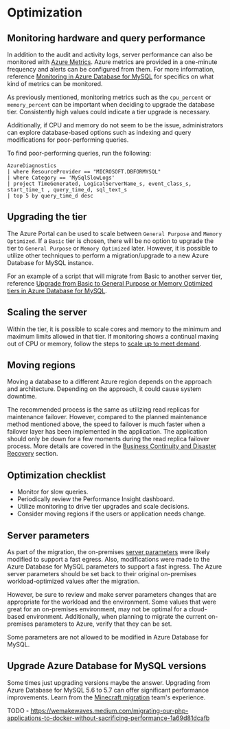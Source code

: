 # Optimization

## Monitoring hardware and query performance

In addition to the audit and activity logs, server performance can also be monitored with [Azure Metrics](https://docs.microsoft.com/azure/azure-monitor/platform/data-platform-metrics). Azure metrics are provided in a one-minute frequency and alerts can be configured from them. For more information, reference [Monitoring in Azure Database for MySQL](https://docs.microsoft.com/azure/mysql/concepts-monitoring) for specifics on what kind of metrics can be monitored.

As previously mentioned, monitoring metrics such as the `cpu_percent` or `memory_percent` can be important when deciding to upgrade the database tier. Consistently high values could indicate a tier upgrade is necessary.

Additionally, if CPU and memory do not seem to be the issue, administrators can explore database-based options such as indexing and query modifications for poor-performing queries.

To find poor-performing queries, run the following:

```kql
AzureDiagnostics
| where ResourceProvider == "MICROSOFT.DBFORMYSQL"
| where Category == 'MySqlSlowLogs'
| project TimeGenerated, LogicalServerName_s, event_class_s, start_time_t , query_time_d, sql_text_s
| top 5 by query_time_d desc
```

## Upgrading the tier

The Azure Portal can be used to scale between `General Purpose` and `Memory Optimized`. If a `Basic` tier is chosen, there will be no option to upgrade the tier to `General Purpose` or `Memory Optimized` later. However, it is possible to utilize other techniques to perform a migration/upgrade to a new Azure Database for MySQL instance.

For an example of a script that will migrate from Basic to another server tier, reference [Upgrade from Basic to General Purpose or Memory Optimized tiers in Azure Database for MySQL](https://techcommunity.microsoft.com/t5/azure-database-for-mysql/upgrade-from-basic-to-general-purpose-or-memory-optimized-tiers/ba-p/830404).

## Scaling the server

Within the tier, it is possible to scale cores and memory to the minimum and maximum limits allowed in that tier. If monitoring shows a continual maxing out of CPU or memory, follow the steps to [scale up to meet demand](https://techcommunity.microsoft.com/t5/azure-database-for-mysql/upgrade-from-basic-to-general-purpose-or-memory-optimized-tiers/ba-p/830404).

## Moving regions

Moving a database to a different Azure region depends on the approach and architecture.  Depending on the approach, it could cause system downtime.

The recommended process is the same as utilizing read replicas for maintenance failover. However, compared to the planned maintenance method mentioned above, the speed to failover is much faster when a failover layer has been implemented in the application. The application should only be down for a few moments during the read replica failover process. More details are covered in the [Business Continuity and Disaster Recovery](03_BCDR.md) section.

## Optimization checklist

- Monitor for slow queries.
- Periodically review the Performance Insight dashboard.
- Utilize monitoring to drive tier upgrades and scale decisions.
- Consider moving regions if the users or application needs change.

## Server parameters

As part of the migration, the on-premises [server parameters](https://docs.microsoft.com/azure/mysql/concepts-server-parameters) were likely modified to support a fast egress. Also, modifications were made to the Azure Database for MySQL parameters to support a fast ingress. The Azure server parameters should be set back to their original on-premises workload-optimized values after the migration.

However, be sure to review and make server parameters changes that are appropriate for the workload and the environment. Some values that were great for an on-premises environment, may not be optimal for a cloud-based environment. Additionally, when planning to migrate the current on-premises parameters to Azure, verify that they can be set.  

Some parameters are not allowed to be modified in Azure Database for MySQL.

## Upgrade Azure Database for MySQL versions

Some times just upgrading versions maybe the answer.  Upgrading from Azure Database for MySQL 5.6 to 5.7 can offer significant performance improvements. Learn from the [Minecraft migration](https://developer.microsoft.com/games/blog/how-minecraft-realms-moved-its-databases-from-aws-to-azure/) team's experience.

TODO - https://wemakewaves.medium.com/migrating-our-php-applications-to-docker-without-sacrificing-performance-1a69d81dcafb